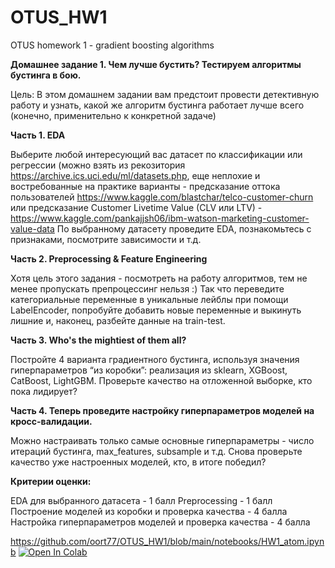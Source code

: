 # OTUS_HW1
 OTUS homework 1 - gradient boosting algorithms
 
 **Домашнее задание 1. Чем лучше бустить? Тестируем алгоритмы бустинга в бою.**

Цель:
В этом домашнем задании вам предстоит провести детективную работу и узнать, какой же алгоритм бустинга работает лучше всего (конечно, применительно к конкретной задаче)

**Часть 1. EDA**

Выберите любой интересующий вас датасет по классификации или регрессии (можно взять из рекозитория https://archive.ics.uci.edu/ml/datasets.php, еще неплохие и востребованные на практике варианты - предсказание оттока пользователей https://www.kaggle.com/blastchar/telco-customer-churn или предсказание Customer Livetime Value (CLV или LTV) - https://www.kaggle.com/pankajjsh06/ibm-watson-marketing-customer-value-data
По выбранному датасету проведите EDA, познакомьтесь с признаками, посмотрите зависимости и т.д.

**Часть 2. Preprocessing & Feature Engineering**

Хотя цель этого задания - посмотреть на работу алгоритмов, тем не менее пропускать препроцессинг нельзя :)
Так что переведите категориальные переменные в уникальные лейблы при помощи LabelEncoder, попробуйте добавить новые переменные и выкинуть лишние и, наконец, разбейте данные на train-test.

**Часть 3. Who's the mightiest of them all?**

Постройте 4 варианта градиентного бустинга, используя значения гиперпараметров “из коробки”: реализация из sklearn, XGBoost, CatBoost, LightGBM. Проверьте качество на отложенной выборке, кто пока лидирует?

**Часть 4. Теперь проведите настройку гиперпараметров моделей на кросс-валидации.**

Можно настраивать только самые основные гиперпараметры - число итераций бустинга, max_features, subsample и т.д.
Снова проверьте качество уже настроенных моделей, кто, в итоге победил?

**Критерии оценки:**  

EDA для выбранного датасета - 1 балл
Preprocessing - 1 балл
Построение моделей из коробки и проверка качества - 4 балла
Настройка гиперпараметров моделей и проверка качества - 4 балла

https://github.com/oort77/OTUS_HW1/blob/main/notebooks/HW1_atom.ipynb
[![Open In Colab](https://colab.research.google.com/assets/colab-badge.svg)](https://github.com/oort77/OTUS_HW1/blob/main/notebooks/HW1_atom.ipynb)

